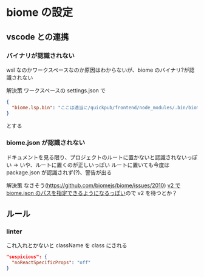 # biome の設定

## vscode との連携

### バイナリが認識されない

wsl なのかワークスペースなのか原因はわからないが、biome のバイナリ?が認識されない

解決策
ワークスペースの settings.json で

```json
{
  "biome.lsp.bin": "ここは適当に/quickpub/frontend/node_modules/.bin/biome"
}
```

とする

### biome.json が認識されない

ドキュメントを見る限り、プロジェクトのルートに置かないと認識されないっぽい -> いや、ルートに置くのが正しいっぽい
ルートに置いても今度は package.json が認識されず(?)、警告が出る

解決策
なさそう(https://github.com/biomejs/biome/issues/2010)
[v2 で biome.json のパスを指定できるようになるっぽい](https://biomejs.dev/reference/vscode/#biomeconfigurationpath)ので v2 を待つとか？

## ルール

### linter

これ入れとかないと className を class にされる

```json
"suspicious": {
  "noReactSpecificProps": "off"
}
```
